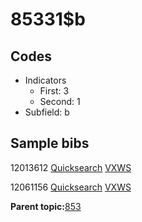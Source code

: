# 85331$b

## Codes

-   Indicators
    -   First: 3
    -   Second: 1
-   Subfield: b

## Sample bibs

12013612 [Quicksearch](https://search.library.yale.edu/catalog/12013612) [VXWS](http://prodorbis.library.yale.edu:7014/vxws/GetHoldingsService?bibId=12013612)

12061156 [Quicksearch](https://search.library.yale.edu/catalog/12061156) [VXWS](http://prodorbis.library.yale.edu:7014/vxws/GetHoldingsService?bibId=12061156)

**Parent topic:**[853](../../tags/853/853.md)


